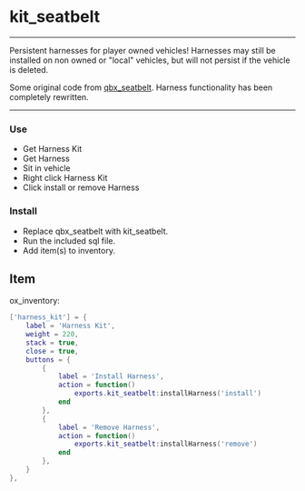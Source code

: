 # kit_seatbelt

---

Persistent harnesses for player owned vehicles!
Harnesses may still be installed on non owned or "local" vehicles, but will not persist if the vehicle is deleted.

Some original code from [qbx_seatbelt](https://github.com/Qbox-project/qbx_seatbelt). Harness functionality has been completely rewritten.

---

### Use

- Get Harness Kit
- Get Harness
- Sit in vehicle
- Right click Harness Kit
- Click install or remove Harness

### Install

-   Replace qbx_seatbelt with kit_seatbelt.
-   Run the included sql file.
-   Add item(s) to inventory.
## Item

ox_inventory:
```lua
['harness_kit'] = {
    label = 'Harness Kit',
    weight = 220,
    stack = true,
    close = true,
    buttons = {
        {
            label = 'Install Harness',
            action = function()
                exports.kit_seatbelt:installHarness('install')
            end
        },
        {
            label = 'Remove Harness',
            action = function()
                exports.kit_seatbelt:installHarness('remove')
            end
        },
    }
},
```
